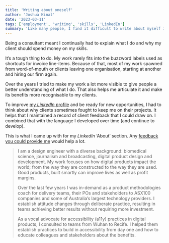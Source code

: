 ```yaml
---
title: 'Writing about oneself'
author: 'Joshua Kinal'
date: '2023-03-11'
tags: ['employment', 'writing', 'skills', 'LinkedIn']
summary: 'Like many people, I find it difficult to write about myself in a positive way that really highlights my accomplishments. Updating my LinkedIn profile required years of preparation.'
---
```


Being a consultant meant I continually had to explain what I do and why my client should spend money on my skills.

It’s a tough thing to do. My work rarely fits into the buzzword labels used as shortcuts for invoice line-items. Because of that, most of my work spawned from word-of-mouth or clients leaving one organisation, starting at another and hiring our firm again.

Over the years I tried to make my work a lot more visible to give people a better understanding of what I do. That also helps me articulate it and make its benefits more recognisable to my clients.

To improve <a href="https://www.linkedin.com/in/joshkinal/" rel="me">my *LinkedIn* profile</a> and be ready for new opportunities, I had to think about why clients sometimes fought to keep me on their projects. It helps that I maintained a record of client feedback that I could draw on. I combined that with the language I developed over time (and continue to develop).

This is what I came up with for my *LinkedIn* ‘About’ section. Any [feedback you could provide me](https://indieweb.social/@sealfur) would help a lot.

> I am a design engineer with a diverse background: biomedical science, journalism and broadcasting, digital product design and development. My work focuses on how digital products impact the world; from the way they are constructed to the way they are used. Good products, built smartly can improve lives as well as profit margins.
> 
> Over the last few years I was in-demand as a product methodologies coach for delivery teams, their POs and stakeholders to ASX100 companies and some of Australia’s largest technology providers. I establish attitude changes through deliberate practice, resulting in teams achieving better results without requiring more investment.
> 
> As a vocal advocate for accessibility (a11y) practices in digital products, I consulted to teams from Wuhan to Recife. I helped them establish practices to build in accessibility from day one and how to educate colleagues and stakeholders about the benefits.

